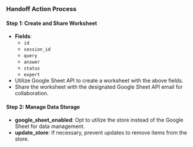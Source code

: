 ### Handoff Action Process

#### Step 1: Create and Share Worksheet
- **Fields**: 
  - `id`
  - `session_id`
  - `query`
  - `answer`
  - `status`
  - `expert`
- Utilize Google Sheet API to create a worksheet with the above fields.
- Share the worksheet with the designated Google Sheet API email for collaboration.

#### Step 2: Manage Data Storage

- **google_sheet_enabled**: Opt to utilize the store instead of the Google Sheet for data management.
- **update_store**: If necessary, prevent updates to remove items from the store.
